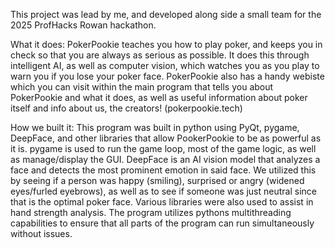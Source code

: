 This project was lead by me, and developed along side a small team for the 2025 ProfHacks Rowan hackathon. 

What it does:
PokerPookie teaches you how to play poker, and keeps you in check so that you are always as serious as possible. It does this through intelligent AI, as well as computer vision, which watches you as you play to warn you if you lose your poker face. PokerPookie also has a handy webiste which you can visit within the main program that tells you about PokerPookie and what it does, as well as useful information about poker itself and info about us, the creators! (pokerpookie.tech)

How we built it:
This program was built in python using PyQt, pygame, DeepFace, and other libraries that allow PookerPookie to be as powerful as it is. pygame is used to run the game loop, most of the game logic, as well as manage/display the GUI. DeepFace is an AI vision model that analyzes a face and detects the most prominent emotion in said face. We utilized this by seeing if a person was happy (smiling), surprised or angry (widened eyes/furled eyebrows), as well as to see if someone was just neutral since that is the optimal poker face. Various libraries were also used to assist in hand strength analysis. The program utilizes pythons multithreading capabilities to ensure that all parts of the program can run simultaneously without issues.
